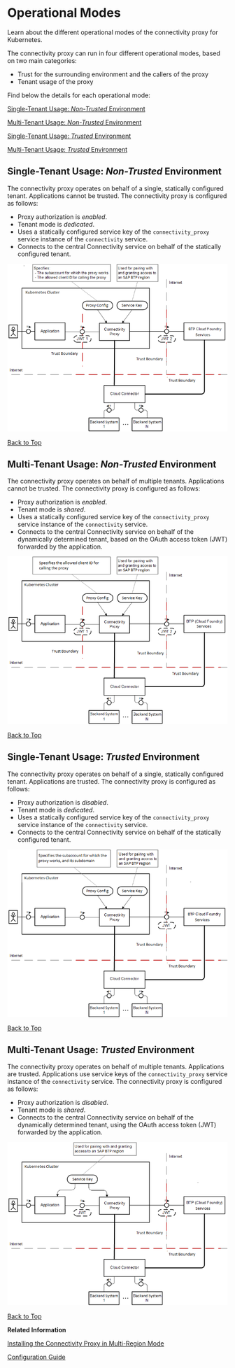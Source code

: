 <!-- loio148bbad274e545efa10de8a356dd474d -->

# Operational Modes

Learn about the different operational modes of the connectivity proxy for Kubernetes.

The connectivity proxy can run in four different operational modes, based on two main categories:

-   Trust for the surrounding environment and the callers of the proxy
-   Tenant usage of the proxy

Find below the details for each operational mode:

[Single-Tenant Usage: *Non-Trusted* Environment](operational-modes-148bbad.md#loio148bbad274e545efa10de8a356dd474d__singleNon)

[Multi-Tenant Usage: *Non-Trusted* Environment](operational-modes-148bbad.md#loio148bbad274e545efa10de8a356dd474d__multiNon)

[Single-Tenant Usage: *Trusted* Environment](operational-modes-148bbad.md#loio148bbad274e545efa10de8a356dd474d__single)

[Multi-Tenant Usage: *Trusted* Environment](operational-modes-148bbad.md#loio148bbad274e545efa10de8a356dd474d__multi)



<a name="loio148bbad274e545efa10de8a356dd474d__singleNon"/>

## Single-Tenant Usage: *Non-Trusted* Environment

The connectivity proxy operates on behalf of a single, statically configured tenant. Applications cannot be trusted. The connectivity proxy is configured as follows:

-   Proxy authorization is *enabled*.
-   Tenant mode is *dedicated*.
-   Uses a statically configured service key of the `connectivity_proxy` service instance of the `connectivity` service.
-   Connects to the central Connectivity service on behalf of the statically configured tenant.

![](images/CS_Kubernetes_OpModes_Single_NonTrusted_cf1d508.png)

[Back to Top](operational-modes-148bbad.md#loio148bbad274e545efa10de8a356dd474d__top)



<a name="loio148bbad274e545efa10de8a356dd474d__multiNon"/>

## Multi-Tenant Usage: *Non-Trusted* Environment

The connectivity proxy operates on behalf of multiple tenants. Applications cannot be trusted. The connectivity proxy is configured as follows:

-   Proxy authorization is *enabled*.
-   Tenant mode is *shared*.
-   Uses a statically configured service key of the `connectivity_proxy` service instance of the `connectivity` service.
-   Connects to the central Connectivity service on behalf of the dynamically determined tenant, based on the OAuth access token \(JWT\) forwarded by the application.

![](images/CS_Kubernetes_OpModes_Multi_NonTrusted_2dc2e58.png)

[Back to Top](operational-modes-148bbad.md#loio148bbad274e545efa10de8a356dd474d__top)



<a name="loio148bbad274e545efa10de8a356dd474d__single"/>

## Single-Tenant Usage: *Trusted* Environment

The connectivity proxy operates on behalf of a single, statically configured tenant. Applications are trusted. The connectivity proxy is configured as follows:

-   Proxy authorization is *disabled*.
-   Tenant mode is *dedicated*.
-   Uses a statically configured service key of the `connectivity_proxy` service instance of the `connectivity` service.
-   Connects to the central Connectivity service on behalf of the statically configured tenant.

![](images/CS_Kubernetes_OpModes_Single_Trusted_908d11b.png)

[Back to Top](operational-modes-148bbad.md#loio148bbad274e545efa10de8a356dd474d__top)



<a name="loio148bbad274e545efa10de8a356dd474d__multi"/>

## Multi-Tenant Usage: *Trusted* Environment

The connectivity proxy operates on behalf of multiple tenants. Applications are trusted. Applications use service keys of the `connectivity_proxy` service instance of the `connectivity` service. The connectivity proxy is configured as follows:

-   Proxy authorization is *disabled*.
-   Tenant mode is *shared*.
-   Connects to the central Connectivity service on behalf of the dynamically determined tenant, using the OAuth access token \(JWT\) forwarded by the application.

![](images/CS_Kubernetes_OpModes_Multi_Trusted_3ced7fb.png)

[Back to Top](operational-modes-148bbad.md#loio148bbad274e545efa10de8a356dd474d__top)

**Related Information**  


[Installing the Connectivity Proxy in Multi-Region Mode](installing-the-connectivity-proxy-in-multi-region-mode-72072ca.md "Use a single connectivity proxy installation for your global account.")

[Configuration Guide](configuration-guide-eaa8204.md "Find an overview of configuration parameters for the connectivity proxy for Kubernetes.")


